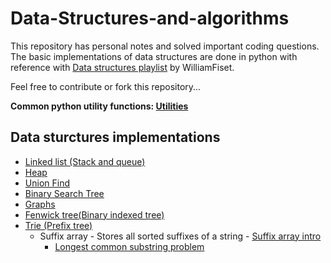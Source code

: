 # Data-Structures-and-algorithms

This repository has personal notes and solved important coding questions. The basic implementations of data structures are done in python with reference with [Data structures playlist](https://www.youtube.com/playlist?list=PLDV1Zeh2NRsB6SWUrDFW2RmDotAfPbeHu) by WilliamFiset.

Feel free to contribute or fork this repository...

**Common python utility functions: [Utilities](../Utilities/0_utilities.py)**

## Data sturctures implementations

* [Linked list (Stack and queue)](../master/Utilities/linked_list.py)
* [Heap](../master/Utilities/heap.py)
* [Union Find](../master/Utilities/union_find.py)
* [Binary Search Tree](../master/Utilities/BST.py)
* [Graphs](../master/Utilities/graph.py)
* [Fenwick tree(Binary indexed tree)](../master/Utilities/fenwick_tree.py)
* [Trie (Prefix tree)](../master/Utilities/trie.py)
  * Suffix array - Stores all sorted suffixes of a string - [Suffix array intro](https://youtu.be/zqKlL3ZpTqs)
    * [Longest common substring problem](https://youtu.be/Ic80xQFWevc)
